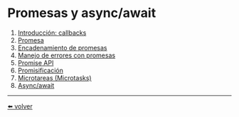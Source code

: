 # Promesas y async/await

1.  [Introducción: callbacks](https://github.com/VictorHugoAguilar/javascript-interview-questions-explained/blob/main/theory/async/callbacks/readme.md)
2.  [Promesa](https://github.com/VictorHugoAguilar/javascript-interview-questions-explained/blob/main/theory/async/promise-basics/readme.md)
3.  [Encadenamiento de promesas](https://github.com/VictorHugoAguilar/javascript-interview-questions-explained/blob/main/theory/async/promise-chaining/readme.md)
4.  [Manejo de errores con promesas](https://github.com/VictorHugoAguilar/javascript-interview-questions-explained/blob/main/theory/async/promise-error-handling/readme.md)
5.  [Promise API](https://github.com/VictorHugoAguilar/javascript-interview-questions-explained/blob/main/theory/async/promise-api/readme.md)
6.  [Promisificación]()
7.  [Microtareas (Microtasks)]()
8.  [Async/await]()

---
[⬅️ volver](https://github.com/VictorHugoAguilar/javascript-interview-questions-explained/blob/main/theory/readme.md)
